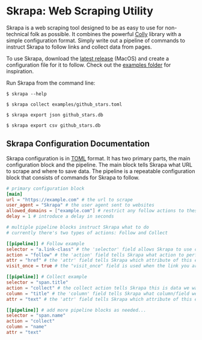 # Skrapa: Web Scraping Utility

Skrapa is a web scraping tool designed to be as easy to use for non-technical folk as possible. It combines the powerful [Colly](http://go-colly.org/) library with a simple configuration format. Simply write out a pipeline of commands to instruct Skrapa to follow links and collect data from pages.

To use Skrapa, download the [latest release](https://github.com/david-torres/skrapa/releases) (MacOS) and create a configuration file for it to follow. Check out the [examples folder](https://github.com/david-torres/skrapa/tree/master/examples) for inspiration.

Run Skrapa from the command line:

    $ skrapa --help

    $ skrapa collect examples/github_stars.toml

    $ skrapa export json github_stars.db

    $ skrapa export csv github_stars.db

## Skrapa Configuration Documentation

Skrapa configuration is in [TOML](https://github.com/toml-lang/toml#toml) format. It has two primary parts, the main configuration block and the pipeline. The main block tells Skrapa what URL to scrape and where to save data. The pipeline is a repeatable configuration block that consists of commands for Skrapa to follow.

```toml
# primary configuration block
[main]
url = "https://example.com" # the url to scrape
user_agent = "Skrapa" # the user agent sent to websites
allowed_domains = ["example.com"] # restrict any follow actions to these domains
delay = 1 # introduce a delay in seconds

# multiple pipeline blocks instruct Skrapa what to do
# currently there's two types of actions: Follow and Collect

[[pipeline]] # Follow example
selector = "a.link-class" # the 'selector' field allows Skrapa to use css selectors to find elements
action = "follow" # the 'action' field tells Skrapa what action to perform, in this case, follow a link
attr = "href" # the 'attr' field tells Skrapa which attribute of this element to use as a url to follow
visit_once = true # the "visit_once" field is used when the link you are following could appear again on subsequent pages, triggering a looping pipeline, this flag instructs Skrapa to only visit a given URL once

[[pipeline]] # Collect example
selector = "span.title"
action = "collect" # the collect action tells Skrapa this is data we want to save
column = "title" # the 'column' field tells Skrapa what column/field we should save this data under
attr = "text" # the 'attr' field tells Skrapa which attribute of this element we want to save

[[pipeline]] # add more pipeline blocks as needed...
selector = "span.name"
action = "collect"
column = "name"
attr = "text"
```
